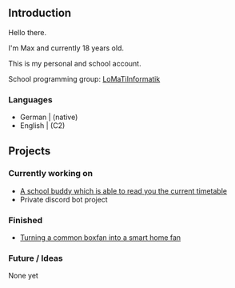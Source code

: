 ## Introduction
Hello there.

I'm Max and currently 18 years old.

This is my personal and school account.

School programming group: [LoMaTiInformatik](https://github.com/LoMaTiInformatik/)

### Languages

- German  | (native)
- English | (C2)

## Projects

### Currently working on
- [A school buddy which is able to read you the current timetable](https://github.com/LoMaTiInformatik/SchoolBuddy)
- Private discord bot project

### Finished
- [Turning a common boxfan into a smart home fan](https://github.com/LoMaTiInformatik/Smarthome_Ventilator/)

### Future / Ideas
None yet

